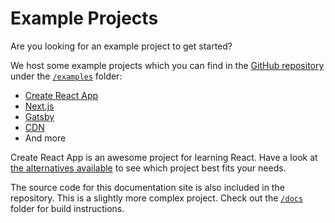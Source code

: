 # Example Projects

Are you looking for an example project to get started?

We host some example projects which you can find in the [GitHub repository](http://git.dev.sh.ctripcorp.com/sixthquake/react-material) under the [`/examples`](http://git.dev.sh.ctripcorp.com/sixthquake/react-material/tree/develop/examples) folder:
- [Create React App](http://git.dev.sh.ctripcorp.com/sixthquake/react-material/tree/develop/examples/create-react-app)
- [Next.js](http://git.dev.sh.ctripcorp.com/sixthquake/react-material/tree/develop/examples/nextjs)
- [Gatsby](http://git.dev.sh.ctripcorp.com/sixthquake/react-material/tree/develop/examples/gatsby)
- [CDN](http://git.dev.sh.ctripcorp.com/sixthquake/react-material/tree/develop/examples/cdn)
- And more

Create React App is an awesome project for learning React.
Have a look at [the alternatives available](https://github.com/facebookincubator/create-react-app/blob/master/README.md#popular-alternatives) to see which project best fits your needs.

The source code for this documentation site is also included in the repository.
This is a slightly more complex project.
Check out the [`/docs`](http://git.dev.sh.ctripcorp.com/sixthquake/react-material/tree/develop/docs) folder for
build instructions.
